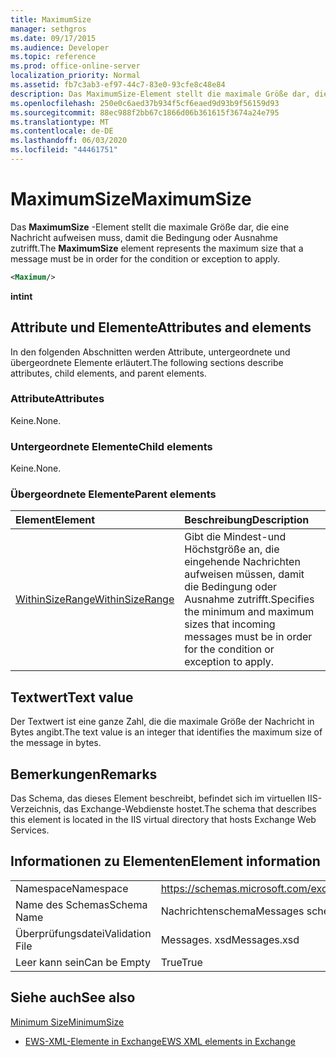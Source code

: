 ```yaml
---
title: MaximumSize
manager: sethgros
ms.date: 09/17/2015
ms.audience: Developer
ms.topic: reference
ms.prod: office-online-server
localization_priority: Normal
ms.assetid: fb7c3ab3-ef97-44c7-83e0-93cfe8c48e84
description: Das MaximumSize-Element stellt die maximale Größe dar, die eine Nachricht aufweisen muss, damit die Bedingung oder Ausnahme zutrifft.
ms.openlocfilehash: 250e0c6aed37b934f5cf6eaed9d93b9f56159d93
ms.sourcegitcommit: 88ec988f2bb67c1866d06b361615f3674a24e795
ms.translationtype: MT
ms.contentlocale: de-DE
ms.lasthandoff: 06/03/2020
ms.locfileid: "44461751"
---
```

# <a name="maximumsize"></a><span data-ttu-id="128e3-103">MaximumSize</span><span class="sxs-lookup"><span data-stu-id="128e3-103">MaximumSize</span></span>

<span data-ttu-id="128e3-104">Das **MaximumSize** -Element stellt die maximale Größe dar, die eine Nachricht aufweisen muss, damit die Bedingung oder Ausnahme zutrifft.</span><span class="sxs-lookup"><span data-stu-id="128e3-104">The **MaximumSize** element represents the maximum size that a message must be in order for the condition or exception to apply.</span></span> 
  
```XML
<Maximum/>
```

 <span data-ttu-id="128e3-105">**int**</span><span class="sxs-lookup"><span data-stu-id="128e3-105">**int**</span></span>
## <a name="attributes-and-elements"></a><span data-ttu-id="128e3-106">Attribute und Elemente</span><span class="sxs-lookup"><span data-stu-id="128e3-106">Attributes and elements</span></span>

<span data-ttu-id="128e3-107">In den folgenden Abschnitten werden Attribute, untergeordnete und übergeordnete Elemente erläutert.</span><span class="sxs-lookup"><span data-stu-id="128e3-107">The following sections describe attributes, child elements, and parent elements.</span></span>
  
### <a name="attributes"></a><span data-ttu-id="128e3-108">Attribute</span><span class="sxs-lookup"><span data-stu-id="128e3-108">Attributes</span></span>

<span data-ttu-id="128e3-109">Keine.</span><span class="sxs-lookup"><span data-stu-id="128e3-109">None.</span></span>
  
### <a name="child-elements"></a><span data-ttu-id="128e3-110">Untergeordnete Elemente</span><span class="sxs-lookup"><span data-stu-id="128e3-110">Child elements</span></span>

<span data-ttu-id="128e3-111">Keine.</span><span class="sxs-lookup"><span data-stu-id="128e3-111">None.</span></span>
  
### <a name="parent-elements"></a><span data-ttu-id="128e3-112">Übergeordnete Elemente</span><span class="sxs-lookup"><span data-stu-id="128e3-112">Parent elements</span></span>

|<span data-ttu-id="128e3-113">**Element**</span><span class="sxs-lookup"><span data-stu-id="128e3-113">**Element**</span></span>|<span data-ttu-id="128e3-114">**Beschreibung**</span><span class="sxs-lookup"><span data-stu-id="128e3-114">**Description**</span></span>|
|:-----|:-----|
|[<span data-ttu-id="128e3-115">WithinSizeRange</span><span class="sxs-lookup"><span data-stu-id="128e3-115">WithinSizeRange</span></span>](withinsizerange.md) <br/> |<span data-ttu-id="128e3-116">Gibt die Mindest-und Höchstgröße an, die eingehende Nachrichten aufweisen müssen, damit die Bedingung oder Ausnahme zutrifft.</span><span class="sxs-lookup"><span data-stu-id="128e3-116">Specifies the minimum and maximum sizes that incoming messages must be in order for the condition or exception to apply.</span></span>  <br/> |
   
## <a name="text-value"></a><span data-ttu-id="128e3-117">Textwert</span><span class="sxs-lookup"><span data-stu-id="128e3-117">Text value</span></span>

<span data-ttu-id="128e3-118">Der Textwert ist eine ganze Zahl, die die maximale Größe der Nachricht in Bytes angibt.</span><span class="sxs-lookup"><span data-stu-id="128e3-118">The text value is an integer that identifies the maximum size of the message in bytes.</span></span>
  
## <a name="remarks"></a><span data-ttu-id="128e3-119">Bemerkungen</span><span class="sxs-lookup"><span data-stu-id="128e3-119">Remarks</span></span>

<span data-ttu-id="128e3-120">Das Schema, das dieses Element beschreibt, befindet sich im virtuellen IIS-Verzeichnis, das Exchange-Webdienste hostet.</span><span class="sxs-lookup"><span data-stu-id="128e3-120">The schema that describes this element is located in the IIS virtual directory that hosts Exchange Web Services.</span></span>
  
## <a name="element-information"></a><span data-ttu-id="128e3-121">Informationen zu Elementen</span><span class="sxs-lookup"><span data-stu-id="128e3-121">Element information</span></span>

|||
|:-----|:-----|
|<span data-ttu-id="128e3-122">Namespace</span><span class="sxs-lookup"><span data-stu-id="128e3-122">Namespace</span></span>  <br/> |https://schemas.microsoft.com/exchange/services/2006/messages  <br/> |
|<span data-ttu-id="128e3-123">Name des Schemas</span><span class="sxs-lookup"><span data-stu-id="128e3-123">Schema Name</span></span>  <br/> |<span data-ttu-id="128e3-124">Nachrichtenschema</span><span class="sxs-lookup"><span data-stu-id="128e3-124">Messages schema</span></span>  <br/> |
|<span data-ttu-id="128e3-125">Überprüfungsdatei</span><span class="sxs-lookup"><span data-stu-id="128e3-125">Validation File</span></span>  <br/> |<span data-ttu-id="128e3-126">Messages. xsd</span><span class="sxs-lookup"><span data-stu-id="128e3-126">Messages.xsd</span></span>  <br/> |
|<span data-ttu-id="128e3-127">Leer kann sein</span><span class="sxs-lookup"><span data-stu-id="128e3-127">Can be Empty</span></span>  <br/> |<span data-ttu-id="128e3-128">True</span><span class="sxs-lookup"><span data-stu-id="128e3-128">True</span></span>  <br/> |
   
## <a name="see-also"></a><span data-ttu-id="128e3-129">Siehe auch</span><span class="sxs-lookup"><span data-stu-id="128e3-129">See also</span></span>



[<span data-ttu-id="128e3-130">Minimum Size</span><span class="sxs-lookup"><span data-stu-id="128e3-130">MinimumSize</span></span>](minimumsize.md)


- [<span data-ttu-id="128e3-131">EWS-XML-Elemente in Exchange</span><span class="sxs-lookup"><span data-stu-id="128e3-131">EWS XML elements in Exchange</span></span>](ews-xml-elements-in-exchange.md)


